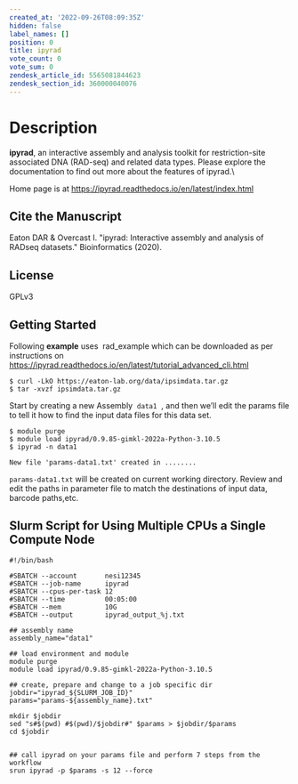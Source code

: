 ```yaml
---
created_at: '2022-09-26T08:09:35Z'
hidden: false
label_names: []
position: 0
title: ipyrad
vote_count: 0
vote_sum: 0
zendesk_article_id: 5565081844623
zendesk_section_id: 360000040076
---
```


# Description

**ipyrad**, an interactive assembly and analysis toolkit for
restriction-site associated DNA (RAD-seq) and related data types. Please
explore the documentation to find out more about the features of
ipyrad.\\

Home page is at https://ipyrad.readthedocs.io/en/latest/index.html

## Cite the Manuscript

Eaton DAR & Overcast I. "ipyrad: Interactive assembly and analysis of
RADseq datasets." Bioinformatics (2020).

## License

GPLv3

## Getting Started

Following **example** uses  rad\_example which can be downloaded as per
instructions on 
<https://ipyrad.readthedocs.io/en/latest/tutorial_advanced_cli.html> 

    $ curl -LkO https://eaton-lab.org/data/ipsimdata.tar.gz
    $ tar -xvzf ipsimdata.tar.gz

Start by creating a new Assembly  `data1`  , and then we’ll edit the
params file to tell it how to find the input data files for this data
set.

    $ module purge
    $ module load ipyrad/0.9.85-gimkl-2022a-Python-3.10.5
    $ ipyrad -n data1

    New file 'params-data1.txt' created in ........

`params-data1.txt` will be created on current working directory. Review
and edit the paths in parameter file to match the destinations of input
data, barcode paths,etc. 

## <span class="mw-headline">Slurm Script for Using Multiple CPUs a Single Compute Node</span>

    #!/bin/bash

    #SBATCH --account       nesi12345
    #SBATCH --job-name      ipyrad
    #SBATCH --cpus-per-task 12
    #SBATCH --time          00:05:00
    #SBATCH --mem           10G
    #SBATCH --output        ipyrad_output_%j.txt

    ## assembly name
    assembly_name="data1"

    ## load environment and module
    module purge
    module load ipyrad/0.9.85-gimkl-2022a-Python-3.10.5

    ## create, prepare and change to a job specific dir
    jobdir="ipyrad_${SLURM_JOB_ID}"
    params="params-${assembly_name}.txt"

    mkdir $jobdir
    sed "s#$(pwd) #$(pwd)/$jobdir#" $params > $jobdir/$params
    cd $jobdir


    ## call ipyrad on your params file and perform 7 steps from the workflow
    srun ipyrad -p $params -s 12 --force 
